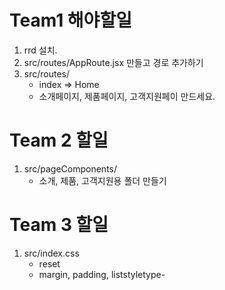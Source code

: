 # Team1 해야할일

1. rrd 설치.
2. src/routes/AppRoute.jsx 만들고 경로 추가하기
3. src/routes/
   - index => Home
   - 소개페이지, 제품페이지, 고객지원페이 만드세요.

# Team 2 할일

1. src/pageComponents/
   - 소개, 제품, 고객지원용 폴더 만들기

# Team 3 할일

1. src/index.css
   - reset
   - margin, padding, liststyletype-
